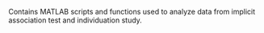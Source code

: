 Contains MATLAB scripts and functions used to analyze data from implicit association test and individuation study.
